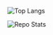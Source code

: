 ![Top Langs](https://github-readme-stats.vercel.app/api/top-langs/?username=spghljh&layout=compact&card_width=800&custom_title=Current)

![Repo Stats](https://github-readme-stats.vercel.app/api/pin/?username=너의아이디&repo=my-jsp-app&theme=radical)

